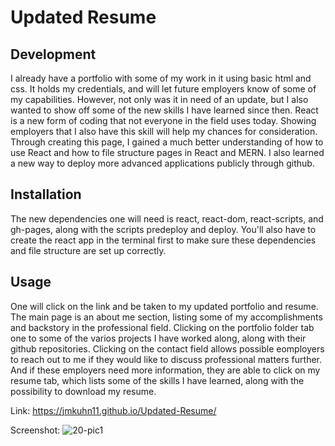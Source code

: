 # Updated Resume

## Development

I already have a portfolio with some of my work in it using basic html and css. It holds my credentials, and will let future employers know of some of my capabilities. However, not only was it in need of an update, but I also wanted to show off some of the new skills I have learned since then. React is a new form of coding that not everyone in the field uses today. Showing employers that I also have this skill will help my chances for consideration. Through creating this page, I gained a much better understanding of how to use React and how to file structure pages in React and MERN. I also learned a new way to deploy more advanced applications publicly through github.

## Installation

The new dependencies one will need is react, react-dom, react-scripts, and gh-pages, along with the scripts predeploy and deploy. You'll also have to create the react app in the terminal first to make sure these dependencies and file structure are set up correctly.

## Usage

One will click on the link and be taken to my updated portfolio and resume. The main page is an about me section, listing some of my accomplishments and backstory in the professional field. Clicking on the portfolio folder tab one to some of the varios projects I have worked along, along with their github repositories. Clicking on the contact field allows possible eomployers to reach out to me if they would like to discuss professional matters further. And if these employers need more information, they are able to click on my resume tab, which lists some of the skills I have learned, along with the possibility to download my resume.

Link: https://jmkuhn11.github.io/Updated-Resume/

Screenshot: ![20-pic1](https://user-images.githubusercontent.com/122703273/230266586-c358dadd-4ce2-4267-a949-948b0fb3c037.JPG)


